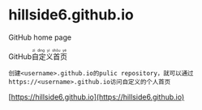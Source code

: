 # hillside6.github.io

GitHub home page

GitHub<ruby>自定义首页<rt>zì dìng yì shǒu yè</rt></ruby>

`创建<username>.github.io的pulic repository，就可以通过 https://<username>.github.io访问自定义的个人首页`

[https://hillside6.github.io](https://hillside6.github.io)
